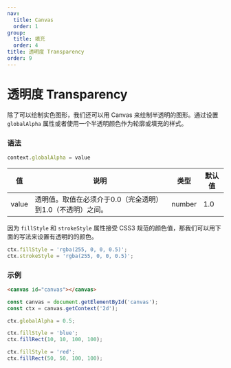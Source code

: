 ```yaml
---
nav:
  title: Canvas
  order: 1
group:
  title: 填充
  order: 4
title: 透明度 Transparency
order: 9
---
```


# 透明度 Transparency

除了可以绘制实色图形，我们还可以用 Canvas 来绘制半透明的图形。通过设置 `globalAlpha` 属性或者使用一个半透明颜色作为轮廓或填充的样式。

### 语法

```js
context.globalAlpha = value
```

| 值    | 说明                                                       | 类型   | 默认值 |
| ----- | ---------------------------------------------------------- | ------ | ------ |
| value | 透明值。取值在必须介于0.0（完全透明）到1.0（不透明）之间。 | number | 1.0    |

因为 `fillStyle` 和 `strokeStyle` 属性接受 CSS3 规范的颜色值，那我们可以用下面的写法来设置有透明的的颜色。

```js
ctx.fillStyle = 'rgba(255, 0, 0, 0.5)';
ctx.strokeStyle = 'rgba(255, 0, 0, 0.5)';
```

### 示例

```html
<canvas id="canvas"></canvas>
```

```js
const canvas = document.getElementById('canvas');
const ctx = canvas.getContext('2d');

ctx.globalAlpha = 0.5;

ctx.fillStyle = 'blue';
ctx.fillRect(10, 10, 100, 100);

ctx.fillStyle = 'red';
ctx.fillRect(50, 50, 100, 100);
```